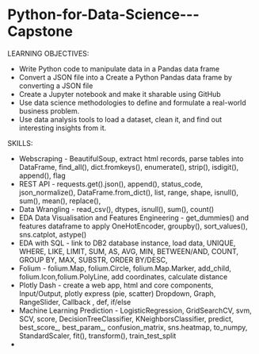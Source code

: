 # Python-for-Data-Science---Capstone

LEARNING OBJECTIVES:
* Write Python code to manipulate data in a Pandas data frame
* Convert a JSON file into a Create a Python Pandas data frame by converting a JSON file
* Create a Jupyter notebook and make it sharable using GitHub
* Use data science methodologies to define and formulate a real-world business problem.
* Use data analysis tools to load a dataset, clean it, and find out interesting insights from it.

SKILLS:
* Webscraping - BeautifulSoup, extract html records, parse tables into DataFrame, find_all(), dict.fromkeys(), enumerate(), strip(), isdigit(), append(), flag
* REST API - requests.get().json(), append(), status_code, json_normalize(), DataFrame.from_dict(), list, range, shape, isnull(), sum(), mean(), replace(), 
* Data Wrangling - read_csv(), dtypes, isnull(), sum(), count()
* EDA Data Visualisation and Features Engineering - get_dummies() and features dataframe to apply OneHotEncoder, groupby(), sort_values(), sns.catplot, astype()
* EDA with SQL  - link to DB2 database instance, load data, UNIQUE, WHERE, LIKE, LIMIT, SUM, AS, AVG, MIN, BETWEEN/AND, COUNT, GROUP BY, MAX, SUBSTR, ORDER BY/DESC, 
* Folium -  folium.Map, folium.Circle, folium.Map.Marker, add_child, folium.Icon,folium.PolyLine, add coordinates, calculate distance
* Plotly Dash - create a web app, html and core components, Input/Output, plotly express (pie, scatter) Dropdown, Graph, RangeSlider, Callback , def, if/else
* Machine Learning Prediction - LogisticRegression, GridSearchCV, svm, SCV, score, DecisionTreeClassifier, KNeighborsClassifier, predict, best_score_, best_param_, confusion_matrix, sns.heatmap, to_numpy, StandardScaler, fit(), transform(), train_test_split
*
